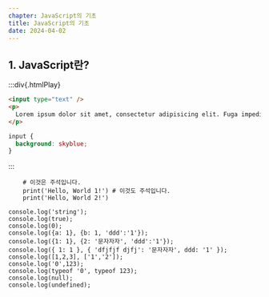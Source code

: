 ```yaml
---
chapter: JavaScript의 기초
title: JavaScript의 기초
date: 2024-04-02
---
```


## 1. JavaScript란?

:::div{.htmlPlay}

```html
<input type="text" />
<p>
  Lorem ipsum dolor sit amet, consectetur adipisicing elit. Fuga impedit nam
</p>
```

```css
input {
  background: skyblue;
}
```

:::

```python-exec
	# 이것은 주석입니다.
	print('Hello, World 1!') # 이것도 주석입니다.
	print('Hello, World 2!')
```

```javascript-exec
console.log('string');
console.log(true);
console.log(0);
console.log({a: 1}, {b: 1, 'ddd':'1'});
console.log({1: 1}, {2: '문자자자', 'ddd':'1'});
console.log({ 1: 1 }, { 'dfjfjf djfj': '문자자자', ddd: '1' });
console.log([1,2,3], ['1','2']);
console.log('0',123);
console.log(typeof '0', typeof 123);
console.log(null);
console.log(undefined);
```
